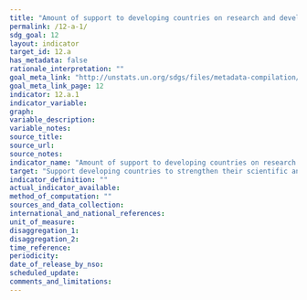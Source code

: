 ```yaml
---
title: "Amount of support to developing countries on research and development for sustainable consumption and production and environmentally sound technologies"
permalink: /12-a-1/
sdg_goal: 12
layout: indicator
target_id: 12.a
has_metadata: false
rationale_interpretation: ""
goal_meta_link: "http://unstats.un.org/sdgs/files/metadata-compilation/Metadata-Goal-12.pdf"
goal_meta_link_page: 12
indicator: 12.a.1
indicator_variable: 
graph: 
variable_description: 
variable_notes: 
source_title: 
source_url: 
source_notes: 
indicator_name: "Amount of support to developing countries on research and development for sustainable consumption and production and environmentally sound technologies"
target: "Support developing countries to strengthen their scientific and technological capacity to move towards more sustainable patterns of consumption and production."
indicator_definition: ""
actual_indicator_available: 
method_of_computation: ""
sources_and_data_collection: 
international_and_national_references: 
unit_of_measure: 
disaggregation_1: 
disaggregation_2: 
time_reference: 
periodicity: 
date_of_release_by_nso: 
scheduled_update: 
comments_and_limitations: 
---
```


